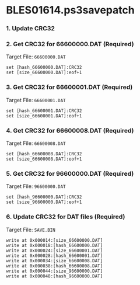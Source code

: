 # BLES01614.ps3savepatch

### 1.  Update CRC32
### 2. Get CRC32 for 66600000.DAT (Required)

Target File: `66600000.DAT`

```
set [hash_66600000.DAT]:CRC32
set [size_66600000.DAT]:eof+1
```

### 3. Get CRC32 for 66600001.DAT (Required)

Target File: `66600001.DAT`

```
set [hash_66600001.DAT]:CRC32
set [size_66600001.DAT]:eof+1
```

### 4. Get CRC32 for 66600008.DAT (Required)

Target File: `66600008.DAT`

```
set [hash_66600008.DAT]:CRC32
set [size_66600008.DAT]:eof+1
```

### 5. Get CRC32 for 96600000.DAT (Required)

Target File: `96600000.DAT`

```
set [hash_96600000.DAT]:CRC32
set [size_96600000.DAT]:eof+1
```

### 6. Update CRC32 for DAT files (Required)

Target File: `SAVE.BIN`

```
write at 0x000014:[size_66600000.DAT]
write at 0x000018:[hash_66600000.DAT]
write at 0x000024:[size_66600001.DAT]
write at 0x000028:[hash_66600001.DAT]
write at 0x000034:[size_66600008.DAT]
write at 0x000038:[hash_66600008.DAT]
write at 0x000044:[size_96600000.DAT]
write at 0x000048:[hash_96600000.DAT]
```

